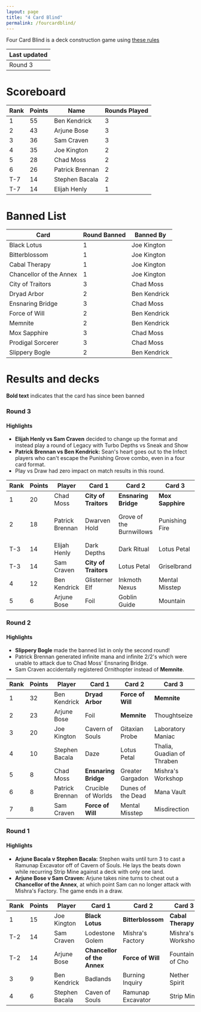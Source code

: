```yaml
---
layout: page
title: "4 Card Blind"
permalink: /fourcardblind/
---
```


Four Card Blind is a deck construction game using [these rules](https://www.reddit.com/r/magicTCG/comments/7fvwwz/4card_blind_the_tiniest_vintage_youve_never_heard/)

| Last updated |
|-|
| Round 3 | 3 December 2017 |

# Scoreboard

| Rank | Points | Name | Rounds Played |
|-|-|-|-|
| 1 | 55 | Ben Kendrick | 3 |
| 2 | 43 | Arjune Bose | 3 |
| 3 | 36 | Sam Craven | 3 |
| 4 | 35 | Joe Kington | 2 |
| 5 | 28 | Chad Moss | 2 |
| 6 | 26 | Patrick Brennan | 2 |
| T-7 | 14 | Stephen Bacala | 2 |
| T-7 | 14 | Elijah Henly | 1 |

# Banned List

| Card | Round Banned | Banned By |
|-|-|-|
| Black Lotus | 1 | Joe Kington |
| Bitterblossom | 1 | Joe Kington |
| Cabal Therapy | 1 | Joe Kington |
| Chancellor of the  Annex | 1 | Joe Kington |
| City of Traitors | 3 | Chad Moss |
| Dryad Arbor | 2 | Ben Kendrick |
| Ensnaring Bridge | 3 | Chad Moss |
| Force of Will | 2 | Ben Kendrick |
| Memnite | 2 | Ben Kendrick |
| Mox Sapphire | 3 | Chad Moss |
| Prodigal Sorcerer | 3 | Chad Moss |
| Slippery Bogle | 2 | Ben Kendrick|

# Results and decks

**Bold text** indicates that the card has since been banned

### Round 3

#### Highlights

* **Elijah Henly vs Sam Craven** decided to change up the format and instead play a round of Legacy with Turbo Depths vs Sneak and Show
* **Patrick Brennan vs Ben Kendrick:** Sean's heart goes out to the Infect players who can't escape the Punishing Grove combo, even in a four card format.
* Play vs Draw had zero impact on match results in this round.

| Rank | Points | Player | Card 1 | Card 2 | Card 3 | Card 4 |
|-|-|-|-|-|-|-|
| 1 | 20 | Chad Moss |  **City of Traitors** | **Ensnaring Bridge** | **Mox Sapphire** | **Prodigal Sorcerer** |
| 2 | 18 | Patrick Brennan | Dwarven Hold | Grove of the Burnwillows | Punishing Fire | The Tabernacle at Pendrell Vale |
| T-3 | 14 | Elijah Henly | Dark Depths | Dark Ritual | Lotus Petal | Vampire Hexmage |
| T-3 | 14 | Sam Craven | **City of Traitors** | Lotus Petal | Griselbrand | Show and Tell |
| 4 | 12 | Ben Kendrick | Glisterner Elf | Inkmoth Nexus | Mental Misstep | Pendlehaven |
| 5 | 6 | Arjune Bose | Foil | Goblin Guide | Mountain | Volcanic Island |

### Round 2

#### Highlights

* **Slippery Bogle** made the banned list in only the second round!
* Patrick Brennan generated infinite mana and infinite 2/2's which were unable to attack due to Chad Moss' Ensnaring Bridge.
* Sam Craven accidentally registered Ornithopter instead of **Memnite**.

| Rank | Points | Player | Card 1 | Card 2 | Card 3 | Card 4 |
|-|-|-|-|-|-|-|
| 1 | 32 | Ben Kendrick | **Dryad Arbor** | **Force of Will** | **Memnite** | **Slippery Bogle** |
| 2 | 23 | Arjune Bose | Foil | **Memnite** | Thoughtseize | Underground Sea |
| 3 | 20 | Joe Kington | Cavern of Souls | Gitaxian Probe | Laboratory Maniac | Mana Crypt |
| 4 | 10 | Stephen Bacala | Daze | Lotus Petal | Thalia, Guadian of Thraben | Tundra |
| 5 | 8 | Chad Moss | **Ensnaring Bridge** | Greater Gargadon | Mishra's Workshop | Mox Ruby |
| 6 | 8 | Patrick Brennan | Crucible of Worlds | Dunes of the Dead | Mana Vault | Zuran Orb |
| 7 | 8 | Sam Craven | **Force of Will** | Mental Misstep | Misdirection | Ornithopter |

### Round 1

#### Highlights

* **Arjune Bacala v Stephen Bacala:** Stephen waits until turn 3 to cast a Ramunap Excavator off of Cavern of Souls. He lays the beats down while recurring Strip Mine against a deck with only one land.   
* **Arjune Bose v Sam Craven:** Arjune takes nine turns to cheat out a **Chancellor of the Annex**, at which point Sam can no longer attack with Mishra's Factory. The game ends in a draw.

| Rank | Points | Player | Card 1 | Card 2 | Card 3 | Card 4 |
|-|-|-|-|-|-|-|
| 1 | 15 | Joe Kington | **Black Lotus** | **Bitterblossom** | **Cabal Therapy** | **Chancellor of the Annex** |
| T-2 | 14 | Sam Craven | Lodestone Golem | Mishra's Factory | Mishra's Workshop | Mox Emerald |
| T-2 | 14 | Arjune Bose | **Chancellor of the Annex** | **Force of Will** | Fountain of Cho | Gitaxian Probe |
| 3 | 9 | Ben Kendrick | Badlands | Burning Inquiry | Nether Spirit | Thoughtseize |
| 4 | 6 | Stephen Bacala | Caven of Souls | Ramunap Excavator | Strip Mine | Wasteland |
